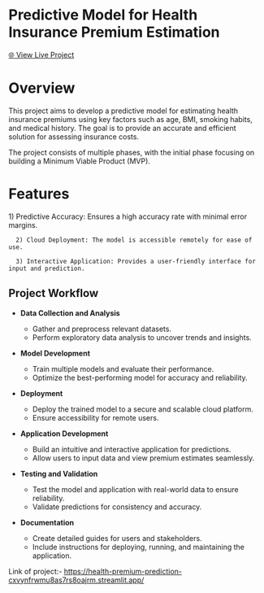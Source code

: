 # Predictive Model for Health Insurance Premium Estimation

[🌐 View Live Project]([https://your-live-project-link.com](https://health-premium-prediction-cxvynfrwmu8as7rs8oajrm.streamlit.app/))

<h1>Overview</h1>
This project aims to develop a predictive model for estimating health insurance premiums using key factors such as age, BMI, smoking habits, and medical history. The goal is to provide an accurate and efficient solution for assessing insurance costs.

The project consists of multiple phases, with the initial phase focusing on building a Minimum Viable Product (MVP).

<h1>Features</h1>
      1) Predictive Accuracy: Ensures a high accuracy rate with minimal error margins.

      2) Cloud Deployment: The model is accessible remotely for ease of use.

      3) Interactive Application: Provides a user-friendly interface for input and prediction.

## Project Workflow

- **Data Collection and Analysis**
  - Gather and preprocess relevant datasets.
  - Perform exploratory data analysis to uncover trends and insights.

- **Model Development**
  - Train multiple models and evaluate their performance.
  - Optimize the best-performing model for accuracy and reliability.

- **Deployment**
  - Deploy the trained model to a secure and scalable cloud platform.
  - Ensure accessibility for remote users.

- **Application Development**
  - Build an intuitive and interactive application for predictions.
  - Allow users to input data and view premium estimates seamlessly.

- **Testing and Validation**
  - Test the model and application with real-world data to ensure reliability.
  - Validate predictions for consistency and accuracy.

- **Documentation**
  - Create detailed guides for users and stakeholders.
  - Include instructions for deploying, running, and maintaining the application.



Link of project:- https://health-premium-prediction-cxvynfrwmu8as7rs8oajrm.streamlit.app/
